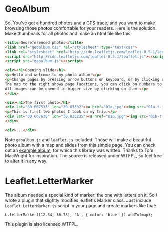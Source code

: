 # GeoAlbum

So. You've got a hundred photos and a GPS trace, and you want to make browsing those photos comfortable for your readers.
Here is the solution. Make thumbnails for all photos and make an html file like this:

```html
<title>Georeferenced photos</title>
<link href="geoalbum.css" rel="stylesheet" type="text/css">
<link rel="stylesheet" href="http://cdn.leafletjs.com/leaflet-0.5.1/leaflet.css" />
<script src="http://cdn.leafletjs.com/leaflet-0.5.1/leaflet.js"></script>
<script src="geoalbum.js"></script>

<div><h1>Opening slide</h1>
<p>Hello and welcome to my photo album!</p>
<p>Change pages by pressing arrow buttons on keyboard, or by clicking relevant links on top and bottom.
The map to the right shows page locations, you can click on numbers to open a page for that location.
All images can be opened in bigger size by clicking on them.</p>
</div>

<div><h1>The first photo</h1>
<div lat="60.667533" lon="30.03332"><a href="01a.jpg"><img src="01a-t.jpg"></a></div>
<p>This is first two photos I took on my trip.</p>
<div lat="60.667636" lon="30.033235"><a href="01b.jpg"><img src="01b-t.jpg"></a></div>
</div>

<div>...</div>
```

Note `geoalbum.js` and `leaflet.js` included. Those will make a beautiful photo album with a map and slides from this
simple page. You can check out an [example album](http://textual.ru/lk130518/), for which this library was
written. Thanks to Tom MacWright for inspiration. The source is released under WTFPL, so feel free to alter
it in any way.

# Leaflet.LetterMarker

The album needed a special kind of marker: the one with letters on it. So I wrote a plugin that slightly
modifies leaflet's Marker class. Just include `Leaflet.LetterMarker.js` script in your page and create
markers like that:

    L.letterMarker([12.34, 56.78], 'A', { color: 'blue' }).addTo(map);

This plugin is also licensed WTFPL.

